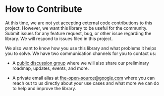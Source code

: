 # How to Contribute

At this time, we are not yet accepting external code contributions to this
project. However, we want this library to be useful for the community. Submit
issues for any feature request, bug, or other issue regarding the library. We
will respond to issues filed in this project.

We also want to know how you use this library and what problems it helps you to
solve. We have two communication channels for you to contact us:

* A [public discussion group](https://groups.google.com/g/fhe-open-source-users)
where we will also share our preliminary roadmap, updates, events, and more.

* A private email alias at
[fhe-open-source@google.com](mailto:fhe-open-source@google.com)
where you can reach out to us directly about your use cases and what more we can
do to help and improve the library.
